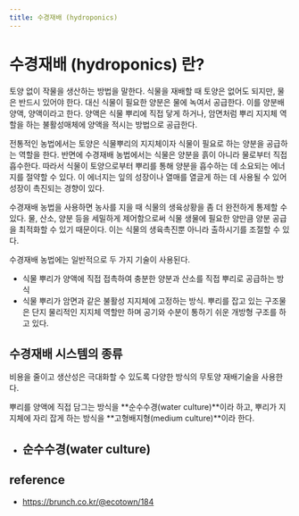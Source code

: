 ```yaml
---
title: 수경재배 (hydroponics)
---
```


# 수경재배 (hydroponics) 란?

토양 없이 작물을 생산하는 방법을 말한다. 식물을 재배할 때 토양은 없어도 되지만, 물은 반드시 있어야 한다. 대신 식물이 필요한 양분은 물에 녹여서 공급한다. 이를 양분배양액, 양액이라고 한다. 양액은 식물 뿌리에 직접 닿게 하거나, 암면처럼 뿌리 지지체 역할을 하는 불활성매체에 양액을 적시는 방법으로 공급한다.

전통적인 농법에서는 토양은 식물뿌리의 지지체이자 식물이 필요로 하는 양분을 공급하는 역할을 한다. 반면에 수경재배 농법에서는 식물은 양분을 흙이 아니라 물로부터 직접 흡수한다. 따라서 식물이 토양으로부터 뿌리를 통해 양분을 흡수하는 데 소요되는 에너지를 절약할 수 있다. 이 에너지는 잎의 성장이나 열매를 열글게 하는 데 사용될 수 있어 성장이 촉진되는 경향이 있다.

수경재배 농법을 사용하면 농사를 지을 때 식물의 생육상황을 좀 더 완전하게 통제할 수 있다. 물, 산소, 양분 등을 세밀하게 제어함으로써 식물 생물에 필요한 양만큼 양분 공급을 최적화할 수 있기 때문이다. 이는 식물의 생육촉진뿐 아니라 출하시기를 조절할 수 있다.

수경재배 농법에는 일반적으로 두 가지 기술이 사용된다.
- 식물 뿌리가 양액에 직접 접촉하여 충분한 양분과 산소를 직접 뿌리로 공급하는 방식
- 식물 뿌리가 암면과 같은 불활성 지지체에 고정하는 방식. 뿌리를 잡고 있는 구조물은 단지 물리적인 지지체 역할만 하며 공기와 수분이 통하기 쉬운 개방형 구조를 하고 있다.

## 수경재배 시스템의 종류

비용을 줄이고 생산성은 극대화할 수 있도록 다양한 방식의 무토양 재배기술을 사용한다.

뿌리를 양액에 직접 담그는 방식을 **순수수경(water culture)**이라 하고, 뿌리가 지지체에 자리 잡게 하는 방식을 **고형배지형(medium culture)**이라 한다.

- 순수수경(water culture)
  - 

## reference
- https://brunch.co.kr/@ecotown/184
